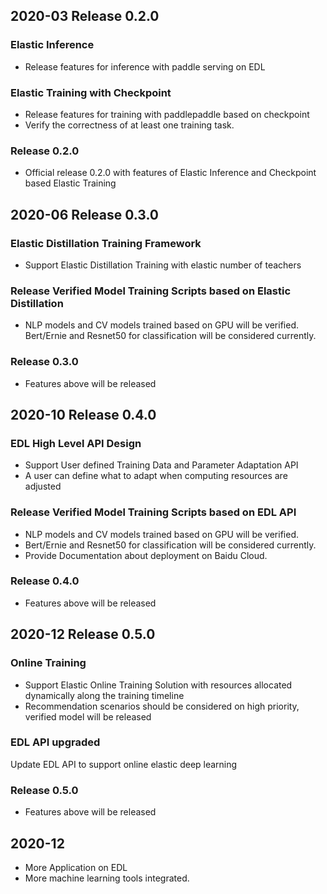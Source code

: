 ## 2020-03 Release 0.2.0

### Elastic Inference 
- Release features for inference with paddle serving on EDL

### Elastic Training with Checkpoint
- Release features for training with paddlepaddle based on checkpoint
- Verify the correctness of at least one training task.

### Release 0.2.0
- Official release 0.2.0 with features of Elastic Inference and Checkpoint based Elastic Training

## 2020-06 Release 0.3.0

### Elastic Distillation Training Framework
- Support Elastic Distillation Training with elastic number of teachers

### Release Verified Model Training Scripts based on Elastic Distillation
- NLP models and CV models trained based on GPU will be verified.
  Bert/Ernie and Resnet50 for classification will be considered currently.

### Release 0.3.0
- Features above will be released

## 2020-10 Release 0.4.0

### EDL High Level API Design
- Support User defined Training Data and Parameter Adaptation API
- A user can define what to adapt when computing resources are adjusted

### Release Verified Model Training Scripts based on EDL API
- NLP models and CV models trained based on GPU will be verified.
- Bert/Ernie and Resnet50 for classification will be considered currently.
- Provide Documentation about deployment on Baidu Cloud.

### Release 0.4.0
- Features above will be released

## 2020-12 Release 0.5.0

### Online Training
- Support Elastic Online Training Solution with resources allocated dynamically along the training timeline
- Recommendation scenarios should be considered on high priority, verified model will be released

### EDL API upgraded
 Update EDL API to support online elastic deep learning

### Release 0.5.0
- Features above will be released

## 2020-12
- More Application on EDL
- More machine learning tools integrated.

